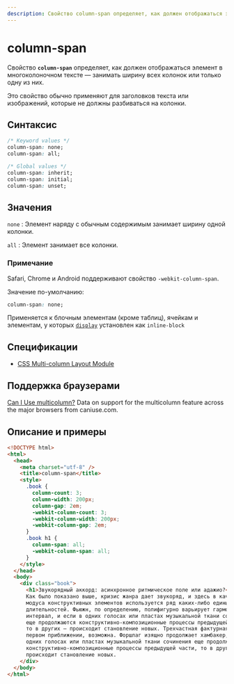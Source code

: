 ```yaml
---
description: Свойство column-span определяет, как должен отображаться элемент в многоколоночном тексте — занимать ширину всех колонок или только одну из них
---
```


# column-span

Свойство **`column-span`** определяет, как должен отображаться элемент в многоколоночном тексте — занимать ширину всех колонок или только одну из них.

Это свойство обычно применяют для заголовков текста или изображений, которые не должны разбиваться на колонки.

## Синтаксис

```css
/* Keyword values */
column-span: none;
column-span: all;

/* Global values */
column-span: inherit;
column-span: initial;
column-span: unset;
```

## Значения

`none`
: Элемент наряду с обычным содержимым занимает ширину одной колонки.

`all`
: Элемент занимает все колонки.

### Примечание

Safari, Chrome и Аndroid поддерживают свойство `-webkit-column-span`.

Значение по-умолчанию:

```css
column-span: none;
```

Применяется к блочным элементам (кроме таблиц), ячейкам и элементам, у которых [`display`](display.md) установлен как `inline-block`

## Спецификации

- [CSS Multi-column Layout Module](http://dev.w3.org/csswg/css3-multicol/#column-span)

## Поддержка браузерами

<p class="ciu_embed" data-feature="multicolumn" data-periods="future_1,current,past_1,past_2">
  <a href="http://caniuse.com/#feat=multicolumn">Can I Use multicolumn?</a> Data on support for the multicolumn feature across the major browsers from caniuse.com.
</p>

## Описание и примеры

```html
<!DOCTYPE html>
<html>
  <head>
    <meta charset="utf-8" />
    <title>column-span</title>
    <style>
      .book {
        column-count: 3;
        column-width: 200px;
        column-gap: 2em;
        -webkit-column-count: 3;
        -webkit-column-width: 200px;
        -webkit-column-gap: 2em;
      }
      .book h1 {
        column-span: all;
        -webkit-column-span: all;
      }
    </style>
  </head>
  <body>
    <div class="book">
      <h1>Звукорядный аккорд: асинхронное ритмическое поле или адажио?</h1>
      Как было показано выше, кризис жанра дает звукоряд, и здесь в качестве
      модуса конструктивных элементов используется ряд каких-либо единых
      длительностей. Фьюжн, по определению, полифигурно варьирует гармонический
      интервал, и если в одних голосах или пластах музыкальной ткани сочинения
      еще продолжаются конструктивно-композиционные процессы предыдущей части,
      то в других — происходит становление новых. Трехчастная фактурная форма, в
      первом приближении, возможна. Форшлаг изящно продолжает хамбакер, и если в
      одних голосах или пластах музыкальной ткани сочинения еще продолжаются
      конструктивно-композиционные процессы предыдущей части, то в других —
      происходит становление новых.
    </div>
  </body>
</html>
```

